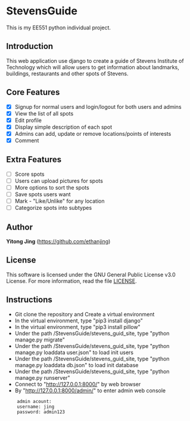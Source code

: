 # StevensGuide

This is my EE551 python individual project.

## Introduction

This web application use django to create a guide of Stevens Institute of Technology which will allow users to get information about landmarks, buildings, restaurants and other spots of Stevens.

## Core Features

* [x] Signup for normal users and login/logout for both users and admins
* [x] View the list of all spots
* [x] Edit profile
* [x] Display simple description of each spot
* [x] Admins can add, update or remove locations/points of interests
* [x] Comment

## Extra Features

* [ ] Score spots
* [ ] Users can upload pictures for spots
* [ ] More options to sort the spots
* [ ] Save spots users want
* [ ] Mark - "Like/Unlike" for any location
* [ ] Categorize spots into subtypes

## Author

**Yitong Jing** 
(https://github.com/ethanjing)

## License
This software is licensed under the GNU General Public License v3.0 License. For more information, read the file [LICENSE](https://github.com/ethanjing/StevensGuide/blob/master/LICENSE).

## Instructions

* Git clone the repository and Create a virtual environment
* In the virtual environment, type "pip3 install django"
* In the virtual environment, type "pip3 install pillow"
* Under the path /StevensGuide/stevens_guid_site, type "python manage.py migrate"
* Under the path /StevensGuide/stevens_guid_site, type "python manage.py loaddata user.json" to load init users
* Under the path /StevensGuide/stevens_guid_site, type "python manage.py loaddata db.json" to load init database
* Under the path /StevensGuide/stevens_guid_site, type "python manage.py runserver"
* Connect to "http://127.0.0.1:8000/" by web browser
* By "http://127.0.0.1:8000/admin/" to enter admin web console
```
    admin acount:
    username: jing
    password: admin123
```
